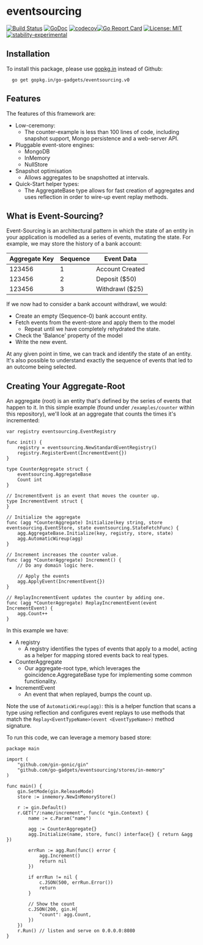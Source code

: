 # eventsourcing

[![Build Status](https://travis-ci.org/go-gadgets/eventsourcing.svg?branch=master)](https://travis-ci.org/go-gadgets/eventsourcing)
[![GoDoc](https://godoc.org/github.com/go-gadgets/eventsourcing?status.svg)](https://godoc.org/github.com/go-gadgets/eventsourcing)
[![codecov](https://codecov.io/gh/go-gadgets/eventsourcing/branch/master/graph/badge.svg)](https://codecov.io/gh/go-gadgets/eventsourcing)[![Go Report Card](https://goreportcard.com/badge/github.com/go-gadgets/eventsourcing)](https://goreportcard.com/report/github.com/go-gadgets/eventsourcing)
[![License: MIT](https://img.shields.io/badge/License-MIT-yellow.svg)](https://opensource.org/licenses/MIT)
[![stability-experimental](https://img.shields.io/badge/stability-experimental-orange.svg)](https://github.com/emersion/stability-badges#experimental)

## Installation
To install this package, please use [gopkg.in](https://gopkg.in/go-gadgets/eventsourcing.v0) instead of Github:

```
  go get gopkg.in/go-gadgets/eventsourcing.v0
```

## Features
The features of this framework are:

 - Low-ceremony:
   - The counter-example is less than 100 lines of code, including snapshot support, Mongo persistence and a web-server API.
 - Pluggable event-store engines:
   - MongoDB
   - InMemory
   - NullStore
 - Snapshot optimisation
   - Allows aggregates to be snapshotted at intervals.
 - Quick-Start helper types:
   - The AggregateBase type allows for fast creation of aggregates and uses reflection in order to wire-up event replay methods.
  

## What is Event-Sourcing?
Event-Sourcing is an architectural pattern in which the state of an entity in your application is modelled as a series of events, mutating the state. For example, we may store the history of a bank account:

| Aggregate Key | Sequence | Event Data |
|---------------|----------|------------|
| 123456 | 1 | Account Created |
| 123456 | 2 | Deposit ($50) |
| 123456 | 3 | Withdrawl ($25) |

If we now had to consider a bank account withdrawl, we would:
 
  - Create an empty (Sequence-0) bank account entity.
  - Fetch events from the event-store and apply them to the model
     - Repeat until we have completely rehydrated the state.
  - Check the 'Balance' property of the model
  - Write the new event.

At any given point in time, we can track and identify the state of an entity. It's also possible to understand exactly the sequence of events that led to an outcome being selected.

## Creating Your Aggregate-Root
An aggregate (root) is an entity that's defined by the series of events that happen to it. In this simple example (found under `/examples/counter` within this repository), we'll look at an aggregate that counts the times it's incremented:

````
var registry eventsourcing.EventRegistry

func init() {
	registry = eventsourcing.NewStandardEventRegistry()
	registry.RegisterEvent(IncrementEvent{})
}

type CounterAggregate struct {
	eventsourcing.AggregateBase 
	Count int 
}

// IncrementEvent is an event that moves the counter up.
type IncrementEvent struct {
}

// Initialize the aggregate
func (agg *CounterAggregate) Initialize(key string, store eventsourcing.EventStore, state eventsourcing.StateFetchFunc) {
	agg.AggregateBase.Initialize(key, registry, store, state)
	agg.AutomaticWireup(agg)
}

// Increment increases the counter value.
func (agg *CounterAggregate) Increment() {
	// Do any domain logic here.

	// Apply the events
	agg.ApplyEvent(IncrementEvent{})
}

// ReplayIncrementEvent updates the counter by adding one.
func (agg *CounterAggregate) ReplayIncrementEvent(event IncrementEvent) {
	agg.Count++
}
````

In this example we have:

 - A registry
   - A registry identifies the types of events that apply to a model, acting as a helper for mapping stored events back to real types.
 - CounterAggregate
   - Our aggregate-root type, which leverages the goincidence.AggregateBase type for implementing some common functionality.
 - IncrementEvent
   - An event that when replayed, bumps the count up.

Note the use of `AutomaticWireup(agg)`: this is a helper function that scans a type using reflection and configures event replays to use methods that match the `Replay<EventTypeName>(event <EventTypeName>)` method signature.

To run this code, we can leverage a memory based store:

```
package main

import (
	"github.com/gin-gonic/gin"
	"github.com/go-gadgets/eventsourcing/stores/in-memory"
)

func main() {
	gin.SetMode(gin.ReleaseMode)
	store := inmemory.NewInMemoryStore()

	r := gin.Default()
	r.GET("/:name/increment", func(c *gin.Context) {
		name := c.Param("name")

		agg := CounterAggregate{}
		agg.Initialize(name, store, func() interface{} { return &agg })

		errRun := agg.Run(func() error {
			agg.Increment()
			return nil
		})

		if errRun != nil {
			c.JSON(500, errRun.Error())
			return
		}

		// Show the count
		c.JSON(200, gin.H{
			"count": agg.Count,
		})
	})
	r.Run() // listen and serve on 0.0.0.0:8080
}
```

